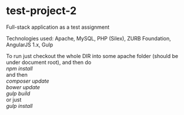 # test-project-2
Full-stack application as a test assignment

Technologies used: Apache, MySQL, PHP (Silex), ZURB Foundation, AngularJS 1.x, Gulp

To run just checkout the whole DIR into some apache folder (should be under document root), and then do   
*npm install*   
and then   
*composer update*   
*bower update*   
*gulp build*   
or just   
*gulp install*   
